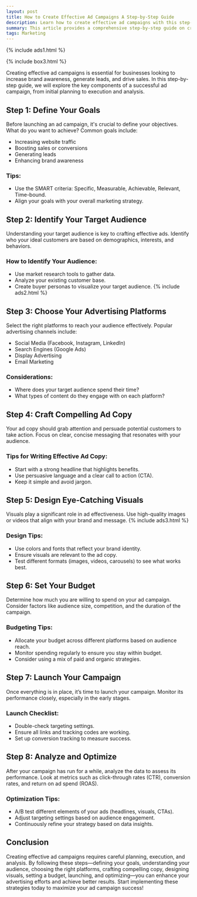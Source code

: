 ```yaml
---
layout: post
title: How to Create Effective Ad Campaigns A Step-by-Step Guide
description: Learn how to create effective ad campaigns with this step-by-step guide. From defining your goals to analyzing results, discover the key components for maximizing your advertising success.
summary: This article provides a comprehensive step-by-step guide on creating effective ad campaigns. It covers essential steps including defining campaign goals, identifying target audiences, choosing the right advertising platforms, crafting compelling ad copy, designing eye-catching visuals, setting a budget, launching the campaign, and analyzing performance. By following these guidelines, businesses can enhance their advertising strategies and achieve better results in reaching their marketing objectives. Start implementing these practices today for successful ad campaigns!
tags: Marketing
---
```


{% include ads1.html %}

{% include box3.html %}

Creating effective ad campaigns is essential for businesses looking to increase brand awareness, generate leads, and drive sales. In this step-by-step guide, we will explore the key components of a successful ad campaign, from initial planning to execution and analysis.

## Step 1: Define Your Goals

Before launching an ad campaign, it's crucial to define your objectives. What do you want to achieve? Common goals include:

- Increasing website traffic
- Boosting sales or conversions
- Generating leads
- Enhancing brand awareness

### Tips:
- Use the SMART criteria: Specific, Measurable, Achievable, Relevant, Time-bound.
- Align your goals with your overall marketing strategy.

## Step 2: Identify Your Target Audience

Understanding your target audience is key to crafting effective ads. Identify who your ideal customers are based on demographics, interests, and behaviors.

### How to Identify Your Audience:
- Use market research tools to gather data.
- Analyze your existing customer base.
- Create buyer personas to visualize your target audience.
{% include ads2.html %}
## Step 3: Choose Your Advertising Platforms

Select the right platforms to reach your audience effectively. Popular advertising channels include:

- Social Media (Facebook, Instagram, LinkedIn)
- Search Engines (Google Ads)
- Display Advertising
- Email Marketing

### Considerations:
- Where does your target audience spend their time?
- What types of content do they engage with on each platform?

## Step 4: Craft Compelling Ad Copy

Your ad copy should grab attention and persuade potential customers to take action. Focus on clear, concise messaging that resonates with your audience.

### Tips for Writing Effective Ad Copy:
- Start with a strong headline that highlights benefits.
- Use persuasive language and a clear call to action (CTA).
- Keep it simple and avoid jargon.

## Step 5: Design Eye-Catching Visuals

Visuals play a significant role in ad effectiveness. Use high-quality images or videos that align with your brand and message.
{% include ads3.html %}
### Design Tips:
- Use colors and fonts that reflect your brand identity.
- Ensure visuals are relevant to the ad copy.
- Test different formats (images, videos, carousels) to see what works best.

## Step 6: Set Your Budget

Determine how much you are willing to spend on your ad campaign. Consider factors like audience size, competition, and the duration of the campaign.

### Budgeting Tips:
- Allocate your budget across different platforms based on audience reach.
- Monitor spending regularly to ensure you stay within budget.
- Consider using a mix of paid and organic strategies.

## Step 7: Launch Your Campaign

Once everything is in place, it’s time to launch your campaign. Monitor its performance closely, especially in the early stages.

### Launch Checklist:
- Double-check targeting settings.
- Ensure all links and tracking codes are working.
- Set up conversion tracking to measure success.

## Step 8: Analyze and Optimize

After your campaign has run for a while, analyze the data to assess its performance. Look at metrics such as click-through rates (CTR), conversion rates, and return on ad spend (ROAS).

### Optimization Tips:
- A/B test different elements of your ads (headlines, visuals, CTAs).
- Adjust targeting settings based on audience engagement.
- Continuously refine your strategy based on data insights.

## Conclusion

Creating effective ad campaigns requires careful planning, execution, and analysis. By following these steps—defining your goals, understanding your audience, choosing the right platforms, crafting compelling copy, designing visuals, setting a budget, launching, and optimizing—you can enhance your advertising efforts and achieve better results. Start implementing these strategies today to maximize your ad campaign success!
